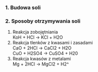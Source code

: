 ### 1. Budowa soli
### 2. Sposoby otrzymywania soli
1. Reakcja zobojętniania  
KoH + HCl -> KCl + H2O  
2. Reakcja tlenków z kwasami i zasadami  
CaO + 2HCl -> CaCl2 + H2O  
CuO + H2SO4 -> CuSO4 + H20  
3. Reakcja kwasów z metalami  
Mg + 2HCl -> MgCl2 + H2^  
